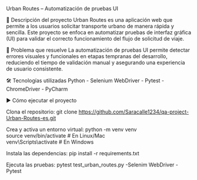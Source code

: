 Urban Routes – Automatización de pruebas UI

📌 Descripción del proyecto
Urban Routes es una aplicación web que permite a los usuarios solicitar transporte urbano de manera rápida y sencilla. Este proyecto se enfoca en automatizar pruebas de interfaz gráfica (UI) para validar el correcto funcionamiento del flujo de solicitud de viaje.

🧩 Problema que resuelve
La automatización de pruebas UI permite detectar errores visuales y funcionales en etapas tempranas del desarrollo, reduciendo el tiempo de validación manual y asegurando una experiencia de usuario consistente.

🛠️ Tecnologías utilizadas
Python - Selenium WebDriver - Pytest - ChromeDriver - PyCharm

▶️ Cómo ejecutar el proyecto

Clona el repositorio:
git clone https://github.com/Saracalle1234/qa-project-Urban-Routes-es.git

Crea y activa un entorno virtual:
python -m venv venv  
source venv/bin/activate  # En Linux/Mac  
venv\Scripts\activate      # En Windows

Instala las dependencias:
pip install -r requirements.txt

Ejecuta las pruebas:
pytest test_urban_routes.py
-Selenim WebDriver
-Pytest
